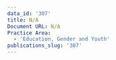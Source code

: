```yaml
---
data_id: '307'
title: N/A
Document URL: N/A
Practice Area:
  - 'Education, Gender and Youth'
publications_slug: '307'
---
```

